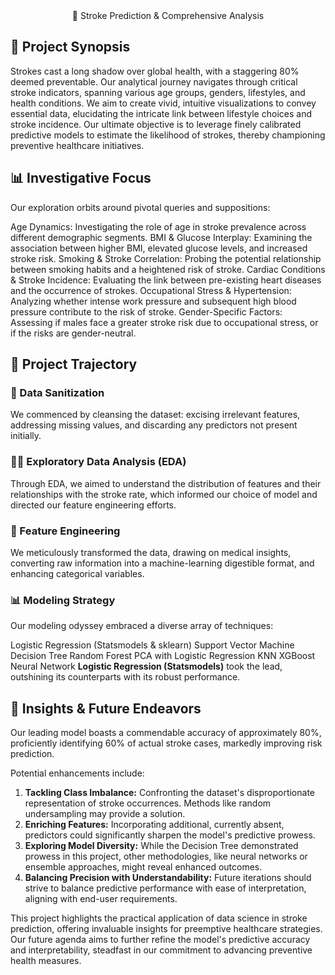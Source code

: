 <div align="center">
🧠 Stroke Prediction & Comprehensive Analysis

</div>

## 🎯 Project Synopsis
Strokes cast a long shadow over global health, with a staggering 80% deemed preventable. Our analytical journey navigates through critical stroke indicators, spanning various age groups, genders, lifestyles, and health conditions. We aim to create vivid, intuitive visualizations to convey essential data, elucidating the intricate link between lifestyle choices and stroke incidence. Our ultimate objective is to leverage finely calibrated predictive models to estimate the likelihood of strokes, thereby championing preventive healthcare initiatives.

## 📊 Investigative Focus
Our exploration orbits around pivotal queries and suppositions:

Age Dynamics: Investigating the role of age in stroke prevalence across different demographic segments.
BMI & Glucose Interplay: Examining the association between higher BMI, elevated glucose levels, and increased stroke risk.
Smoking & Stroke Correlation: Probing the potential relationship between smoking habits and a heightened risk of stroke.
Cardiac Conditions & Stroke Incidence: Evaluating the link between pre-existing heart diseases and the occurrence of strokes.
Occupational Stress & Hypertension: Analyzing whether intense work pressure and subsequent high blood pressure contribute to the risk of stroke.
Gender-Specific Factors: Assessing if males face a greater stroke risk due to occupational stress, or if the risks are gender-neutral.
## 🚀 Project Trajectory
### 🧹 Data Sanitization
We commenced by cleansing the dataset: excising irrelevant features, addressing missing values, and discarding any predictors not present initially.

### 🕵️‍♂️ Exploratory Data Analysis (EDA)
Through EDA, we aimed to understand the distribution of features and their relationships with the stroke rate, which informed our choice of model and directed our feature engineering efforts.

### 🧠 Feature Engineering
We meticulously transformed the data, drawing on medical insights, converting raw information into a machine-learning digestible format, and enhancing categorical variables.

### 📊 Modeling Strategy
Our modeling odyssey embraced a diverse array of techniques:

Logistic Regression (Statsmodels & sklearn)
Support Vector Machine
Decision Tree
Random Forest
PCA with Logistic Regression
KNN
XGBoost
Neural Network
**Logistic Regression (Statsmodels)** took the lead, outshining its counterparts with its robust performance.

## 📝 Insights & Future Endeavors
Our leading model boasts a commendable accuracy of approximately 80%, proficiently identifying 60% of actual stroke cases, markedly improving risk prediction.

Potential enhancements include:

1. **Tackling Class Imbalance:** Confronting the dataset's disproportionate representation of stroke occurrences. Methods like random undersampling may provide a solution.
2. **Enriching Features:** Incorporating additional, currently absent, predictors could significantly sharpen the model's predictive prowess.
3. **Exploring Model Diversity:** While the Decision Tree demonstrated prowess in this project, other methodologies, like neural networks or ensemble approaches, might reveal enhanced outcomes.
4. **Balancing Precision with Understandability:** Future iterations should strive to balance predictive performance with ease of interpretation, aligning with end-user requirements.


This project highlights the practical application of data science in stroke prediction, offering invaluable insights for preemptive healthcare strategies. Our future agenda aims to further refine the model's predictive accuracy and interpretability, steadfast in our commitment to advancing preventive health measures.